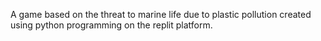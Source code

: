 A game based on the threat to marine life due to plastic pollution created using python programming on the replit platform.
